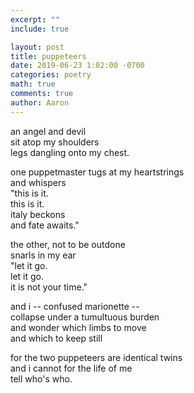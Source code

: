 ```yaml
---
excerpt: ""
include: true

layout: post
title: puppeteers
date: 2019-06-23 1:02:00 -0700
categories: poetry
math: true
comments: true
author: Aaron
---
```


an angel and devil  
sit atop my shoulders  
legs dangling onto my chest.  

one puppetmaster tugs at my heartstrings  
and whispers  
"this is it.  
this is it.  
italy beckons  
and fate awaits."  

the other, not to be outdone  
snarls in my ear  
"let it go.  
let it go.  
it is not your time."  

and i -- confused marionette --  
collapse under a tumultuous burden  
and wonder which limbs to move  
and which to keep still  

for the two puppeteers are identical twins  
and i cannot for the life of me  
tell who's who.
